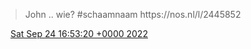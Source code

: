 > John \.\. wie? \#schaamnaam https://nos\.nl/l/2445852

<img src="../../media/tweet.ico" width="12" /> [Sat Sep 24 16:53:20 +0000 2022](https://twitter.com/DromerDenker/status/1573717228075290629)